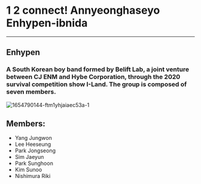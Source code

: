 # 1 2 connect! Annyeonghaseyo Enhypen-ibnida
-------------------
## Enhypen
###  A South Korean boy band formed by Belift Lab, a joint venture between CJ ENM and Hybe Corporation, through the 2020 survival competition show I-Land. The group is composed of seven members.
	
![1654790144-ftm1yhjaiaec53a-1](https://user-images.githubusercontent.com/118231072/202324692-a96f3be9-f2d6-475b-92ec-a5bf61e52b32.jpg)
## Members:
- Yang Jungwon
- Lee Heeseung
- Park Jongseong
- Sim Jaeyun
- Park Sunghoon
- Kim Sunoo
- Nishimura Riki
